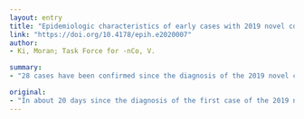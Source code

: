 ```yaml
---
layout: entry
title: "Epidemiologic characteristics of early cases with 2019 novel coronavirus (2019-nCoV) disease in Korea"
link: "https://doi.org/10.4178/epih.e2020007"
author:
- Ki, Moran; Task Force for -nCo, V.

summary:
- "28 cases have been confirmed since the diagnosis of the 2019 novel coronavirus (2019-nCoV) in Korea on January 20, 2020. Of the confirmed cases, 16, 9, and 3 were index (57.2%), first-generation (32.1%), and second-generation (10.7%) cases. Three of the confirmed patients were asymptomatic when they were diagnosed. Sharing epidemiological information among researchers worldwide is essential for efficient preparation and response in tackling this new infectious disease. The average incubation period was 3."

original:
- "In about 20 days since the diagnosis of the first case of the 2019 novel coronavirus (2019-nCoV) in Korea on January 20, 2020, 28 cases have been confirmed. Fifteen patients (53.6%) of them were male and median age of was 42 years (range, 20-73). Of the confirmed cases, 16, 9, and 3 were index (57.2%), first-generation (32.1%), and second-generation (10.7%) cases, respectively. All first-generation and second-generation patients were family members or intimate acquaintances of the index cases with close contacts. Fifteen among 16 index patients had entered Korea from January 19 to 24, 2020 while 1 patient had entered Korea on January 31, 2020. The average incubation period was 3.9 days (median, 3.0), and the reproduction number was estimated as 0.48. Three of the confirmed patients were asymptomatic when they were diagnosed. Epidemiological indicators will be revised with the availability of additional data in the future. Sharing epidemiological information among researchers worldwide is essential for efficient preparation and response in tackling this new infectious disease."
---
```


